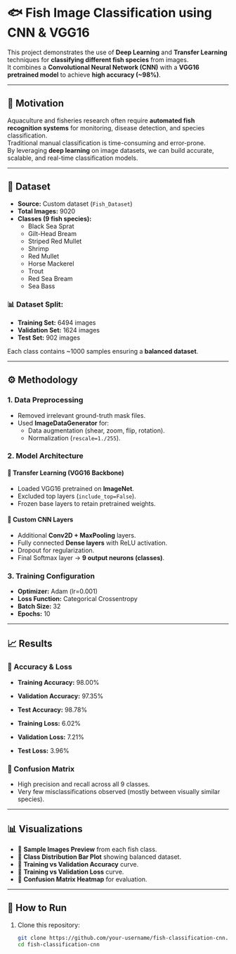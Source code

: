 # 🐟 Fish Image Classification using CNN & VGG16

This project demonstrates the use of **Deep Learning** and **Transfer Learning** techniques for **classifying different fish species** from images.  
It combines a **Convolutional Neural Network (CNN)** with a **VGG16 pretrained model** to achieve **high accuracy (~98%)**.

---

## 📌 Motivation

Aquaculture and fisheries research often require **automated fish recognition systems** for monitoring, disease detection, and species classification.  
Traditional manual classification is time-consuming and error-prone.  
By leveraging **deep learning** on image datasets, we can build accurate, scalable, and real-time classification models.

---

## 📂 Dataset

- **Source:** Custom dataset (`Fish_Dataset`)  
- **Total Images:** 9020  
- **Classes (9 fish species):**
  - Black Sea Sprat  
  - Gilt-Head Bream  
  - Striped Red Mullet  
  - Shrimp  
  - Red Mullet  
  - Horse Mackerel  
  - Trout  
  - Red Sea Bream  
  - Sea Bass  

### 📊 Dataset Split:
- **Training Set:** 6494 images  
- **Validation Set:** 1624 images  
- **Test Set:** 902 images  

Each class contains ~1000 samples ensuring a **balanced dataset**.

---

## ⚙️ Methodology

### 1. Data Preprocessing
- Removed irrelevant ground-truth mask files.  
- Used **ImageDataGenerator** for:
  - Data augmentation (shear, zoom, flip, rotation).  
  - Normalization (`rescale=1./255`).  

### 2. Model Architecture
#### 🔹 Transfer Learning (VGG16 Backbone)
- Loaded VGG16 pretrained on **ImageNet**.  
- Excluded top layers (`include_top=False`).  
- Frozen base layers to retain pretrained weights.  

#### 🔹 Custom CNN Layers
- Additional **Conv2D + MaxPooling** layers.  
- Fully connected **Dense layers** with ReLU activation.  
- Dropout for regularization.  
- Final Softmax layer → **9 output neurons (classes)**.

### 3. Training Configuration
- **Optimizer:** Adam (lr=0.001)  
- **Loss Function:** Categorical Crossentropy  
- **Batch Size:** 32  
- **Epochs:** 10  

---

## 📈 Results

### 🔹 Accuracy & Loss
- **Training Accuracy:** 98.00%  
- **Validation Accuracy:** 97.35%  
- **Test Accuracy:** 98.78%  

- **Training Loss:** 6.02%  
- **Validation Loss:** 7.21%  
- **Test Loss:** 3.96%  

### 🔹 Confusion Matrix
- High precision and recall across all 9 classes.  
- Very few misclassifications observed (mostly between visually similar species).  

---

## 📊 Visualizations

- 📌 **Sample Images Preview** from each fish class.  
- 📌 **Class Distribution Bar Plot** showing balanced dataset.  
- 📌 **Training vs Validation Accuracy** curve.  
- 📌 **Training vs Validation Loss** curve.  
- 📌 **Confusion Matrix Heatmap** for evaluation.  

---

## 🚀 How to Run

1. Clone this repository:
   ```bash
   git clone https://github.com/your-username/fish-classification-cnn.git
   cd fish-classification-cnn
